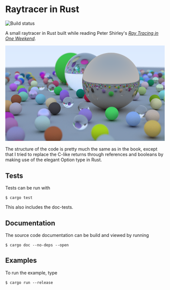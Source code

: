 Raytracer in Rust
=================
![Build status](https://travis-ci.org/FractalArt/raytracer.rs.svg?branch=master)

A small raytracer in Rust built while reading Peter Shirley's [*Ray Tracing in One Weekend*](https://github.com/RayTracing/InOneWeekend).  

![spheres](output/cover.png)

The structure of the code is pretty much the same as in the book, except that I tried to replace 
the C-like returns through references and booleans by making use of the elegant Option type in 
Rust.


## Tests 

Tests can be run with 

```
$ cargo test
```

This also includes the doc-tests. 

## Documentation 

The source code documentation can be build and viewed by running 

```
$ cargo doc --no-deps --open
```

## Examples 

To run the example, type

```
$ cargo run --release
```
